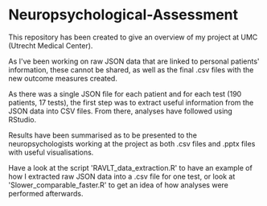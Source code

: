 # Neuropsychological-Assessment

This repository has been created to give an overview of my project at UMC (Utrecht Medical Center).

As I've been working on raw JSON data that are linked to personal patients' information, these cannot be shared, as well as the final .csv files with the new outcome measures created. 

As there was a single JSON file for each patient and for each test (190 patients, 17 tests), the first step was to extract useful information from the JSON data into CSV files.
From there, analyses have followed using RStudio.

Results have been summarised as to be presented to the neuropsychologists working at the project as both .csv files and .pptx files with useful visualisations.


Have a look at the script 'RAVLT_data_extraction.R' to have an example of how I extracted raw JSON data into a .csv file for one test, or look at 'Slower_comparable_faster.R' to get an idea of how analyses were performed afterwards.
